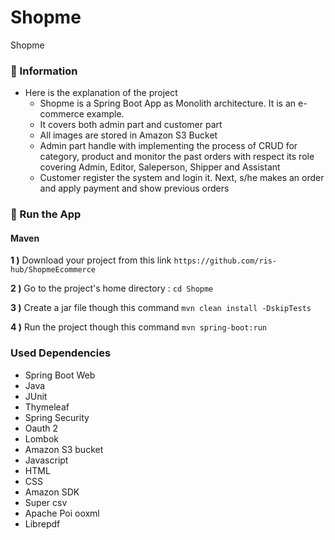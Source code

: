 # Shopme

Shopme

### 📖 Information

<ul style="list-style-type:disc">  
  <li>Here is the explanation of the project
      <ul>
        <li>Shopme is a Spring Boot App as Monolith architecture. It is an e-commerce example.</li>
        <li>It covers both admin part and customer part</li>
        <li>All images are stored in Amazon S3 Bucket</li>
        <li>Admin part handle with implementing the process of CRUD for category, product and monitor the past orders with respect its role covering Admin, Editor, Saleperson, Shipper and Assistant</li>
        <li>Customer register the system and login it. Next, s/he makes an order and apply payment and show previous orders</li>
      </ul>
  </li>
</ul>


### 🔨 Run the App

#### Maven

<b>1 )</b> Download your project from this link `https://github.com/ris-hub/ShopmeEcommerce`


<b>2 )</b> Go to the project's home directory :  `cd Shopme`


<b>3 )</b> Create a jar file though this command `mvn clean install -DskipTests`


<b>4 )</b> Run the project though this command `mvn spring-boot:run`



### Used Dependencies
* Spring Boot Web
* Java
* JUnit
* Thymeleaf
* Spring Security
* Oauth 2
* Lombok
* Amazon S3 bucket
* Javascript
* HTML
* CSS
* Amazon SDK
* Super csv
* Apache Poi ooxml
* Librepdf
